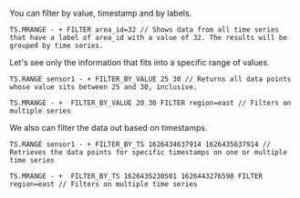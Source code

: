 You can filter by value, timestamp and by labels.
 
```redis Filtering by label
TS.MRANGE - + FILTER area_id=32 // Shows data from all time series that have a label of area_id with a value of 32. The results will be grouped by time series.

```

Let's see only the information that fits into a specific range of values.

```redis Filtering by value
TS.RANGE sensor1 - + FILTER_BY_VALUE 25 30 // Returns all data points whose value sits between 25 and 30, inclusive.
 
TS.MRANGE - +  FILTER_BY_VALUE 20 30 FILTER region=east // Filters on multiple series
```

We also can filter the data out based on timestamps.

```redis Filtering by timestamp
TS.RANGE sensor1 - + FILTER_BY_TS 1626434637914 1626435637914 // Retrieves the data points for specific timestamps on one or multiple time series
 
TS.MRANGE - +  FILTER_BY_TS 1626435230501 1626443276598 FILTER region=east // Filters on multiple time series 
```
